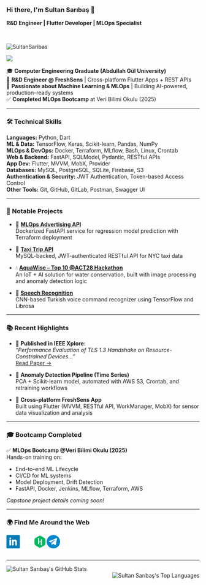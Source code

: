 ### Hi there, I'm Sultan Sarıbaş 👋  
**R&D Engineer | Flutter Developer | MLOps Specialist**

<br>

![SultanSaribas](https://komarev.com/ghpvc/?username=SultanSaribas&color=lightgrey&label=VISITORS&style=plastic)

<img align="left" width="100px" src="https://user-images.githubusercontent.com/47698522/186893341-246851f4-ac78-45f5-92f2-48e3398b85e0.png">

<br>

🎓 **Computer Engineering Graduate (Abdullah Gül University)**  
💼 **R&D Engineer @ FreshSens** | Cross-platform Flutter Apps + REST APIs  
🧠 **Passionate about Machine Learning & MLOps** | Building AI-powered, production-ready systems  
✅ **Completed MLOps Bootcamp** at Veri Bilimi Okulu (2025)

---

### 🛠️ Technical Skills

**Languages:** Python, Dart  
**ML & Data:** TensorFlow, Keras, Scikit-learn, Pandas, NumPy  
**MLOps & DevOps:** Docker, Terraform, MLflow, Bash, Linux, Crontab  
**Web & Backend:** FastAPI, SQLModel, Pydantic, RESTful APIs  
**App Dev:** Flutter, MVVM, MobX, Provider  
**Databases:** MySQL, PostgreSQL, SQLite, Firebase, S3   
**Authentication & Security:** JWT Authentication, Token-based Access Control    
**Other Tools:** Git, GitHub, GitLab, Postman, Swagger UI

---

### 💼 Notable Projects

- 🔷 **[MLOps Advertising API](https://github.com/SultanSaribas/mlops-advertising-api)**  
  Dockerized FastAPI service for regression model prediction with Terraform deployment  

- 🔶 **[Taxi Trip API](https://github.com/SultanSaribas/taxi-trip-api)**  
  MySQL-backed, JWT-authenticated RESTful API for NYC taxi data  

- 💧 **[AquaWise – Top 10 @ACT28 Hackathon](https://pitch.com/v/aquawise-3rkmdw)**  
  An IoT + AI solution for water conservation, built with image processing and anomaly detection logic  

- 🧠 **[Speech Recognition](https://github.com/SultanSaribas/SpeechRecognition)**  
  CNN-based Turkish voice command recognizer using TensorFlow and Librosa  

---

### 📚 Recent Highlights

- 📍 **Published in IEEE Xplore**:  
  _“Performance Evaluation of TLS 1.3 Handshake on Resource-Constrained Devices...”_  
  [Read Paper →](https://ieeexplore.ieee.org/document/9919545)

- 🔬 **Anomaly Detection Pipeline (Time Series)**  
  PCA + Scikit-learn model, automated with AWS S3, Crontab, and retraining workflows  

- 📱 **Cross-platform FreshSens App**  
  Built using Flutter (MVVM, RESTful API, WorkManager, MobX) for sensor data visualization and analysis  

---

### 🎓 Bootcamp Completed

✅ **MLOps Bootcamp @Veri Bilimi Okulu (2025)**  
Hands-on training on:
- End-to-end ML Lifecycle
- CI/CD for ML systems
- Model Deployment, Drift Detection
- FastAPI, Docker, Jenkins, MLflow, Terraform, AWS

_Capstone project details coming soon!_

---

### 🌍 Find Me Around the Web

<a href="https://www.linkedin.com/in/sultan-sariba%C5%9F-283920141/">
  <img align="left" alt="LinkedIn" width="35px" src="https://github.com/SultanSaribas/SultanSaribas/blob/master/linkedin.svg" />
</a>
<a href="https://medium.com/@sulti">
  <img align="left" alt="Medium" width="35px" src="https://github.com/SultanSaribas/SultanSaribas/blob/master/medium.svg" />
</a>
<a href="https://www.hackerrank.com/saribassultan">
  <img align="left" alt="HackerRank" width="35px" src="https://github.com/SultanSaribas/SultanSaribas/blob/master/hackerrank.svg" />
</a>
<a href="https://telegram.me/ssultii">
  <img align="left" alt="Telegram" width="35px" src="https://github.com/SultanSaribas/SultanSaribas/blob/master/telegram.svg" />
</a>

<br><br><br>

---

<img align="left" width="420px" alt="Sultan Sarıbaş's GitHub Stats" src='https://github-readme-stats.vercel.app/api?username=SultanSaribas&show_icons=true&theme=gruvbox'> 
<img align="right" alt="Sultan Sarıbaş's Top Languages" src='https://github-readme-stats.vercel.app/api/top-langs/?username=SultanSaribas&langs_count=6&layout=compact&theme=gruvbox'>
